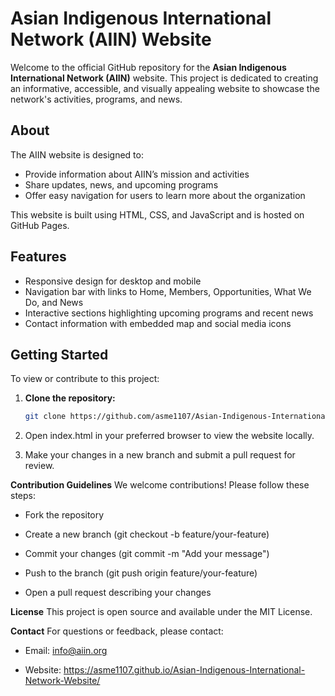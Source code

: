 # Asian Indigenous International Network (AIIN) Website

Welcome to the official GitHub repository for the **Asian Indigenous International Network (AIIN)** website. This project is dedicated to creating an informative, accessible, and visually appealing website to showcase the network's activities, programs, and news.

## About

The AIIN website is designed to:

- Provide information about AIIN’s mission and activities
- Share updates, news, and upcoming programs
- Offer easy navigation for users to learn more about the organization

This website is built using HTML, CSS, and JavaScript and is hosted on GitHub Pages.

## Features

- Responsive design for desktop and mobile
- Navigation bar with links to Home, Members, Opportunities, What We Do, and News
- Interactive sections highlighting upcoming programs and recent news
- Contact information with embedded map and social media icons

## Getting Started

To view or contribute to this project:

1. **Clone the repository:**
   ```bash
   git clone https://github.com/asme1107/Asian-Indigenous-International-Network-Website.git
2. Open index.html in your preferred browser to view the website locally.

3. Make your changes in a new branch and submit a pull request for review.

**Contribution Guidelines**
We welcome contributions! Please follow these steps:

- Fork the repository

- Create a new branch (git checkout -b feature/your-feature)

- Commit your changes (git commit -m "Add your message")

- Push to the branch (git push origin feature/your-feature)

- Open a pull request describing your changes

**License**
This project is open source and available under the MIT License.

**Contact**
For questions or feedback, please contact:

- Email: info@aiin.org

- Website: https://asme1107.github.io/Asian-Indigenous-International-Network-Website/
